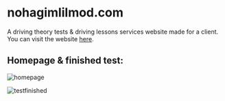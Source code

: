 # nohagimlilmod.com
A driving theory tests &amp; driving lessons services website made for a client.
You can visit the website [here](https://nohagimlilmod.com/).
## Homepage &amp; finished test:
![homepage](https://github.com/YonatanToker/nohagimlilmod/assets/116793943/fc028b33-0787-4028-94fb-826c731106ee)

![testfinished](https://github.com/YonatanToker/nohagimlilmod/assets/116793943/ed423913-0916-407c-b5e7-114df35ba2c9)

